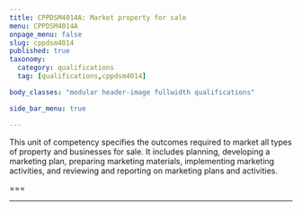 ```yaml
---
title: CPPDSM4014A: Market property for sale
menu: CPPDSM4014A
onpage_menu: false
slug: cppdsm4014
published: true
taxonomy:
  category: qualifications
  tag: [qualifications,cppdsm4014]

body_classes: "modular header-image fullwidth qualifications"

side_bar_menu: true

---
```


This unit of competency specifies the outcomes required to market all types of property and businesses for sale. It includes planning, developing a marketing plan, preparing marketing materials, implementing marketing activities, and reviewing and reporting on marketing plans and activities.

===

---
